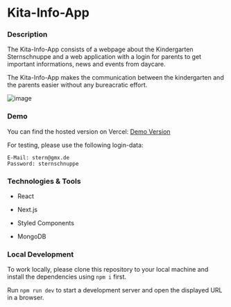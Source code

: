 # Kita-Info-App

### Description

The Kita-Info-App consists of a webpage about the Kindergarten Sternschnuppe and a web application with a login for parents to get important informations, news and events from daycare.

The Kita-Info-App makes the communication between the kindergarten and the parents easier without any bureacratic effort.

![image](https://github.com/user-attachments/assets/ca10f611-2582-4ecd-bd6b-9bd45182633e)

### Demo

You can find the hosted version on Vercel: [Demo Version](https://kita-info.vercel.app)

For testing, please use the following login-data:

    E-Mail: stern@gmx.de
    Password: sternschnuppe

### Technologies & Tools

- React

- Next.js

- Styled Components

- MongoDB

### Local Development

To work locally, please clone this repository to your local machine and install the dependencies using `npm i` first.

Run `npm run dev` to start a development server and open the displayed URL in a browser.
